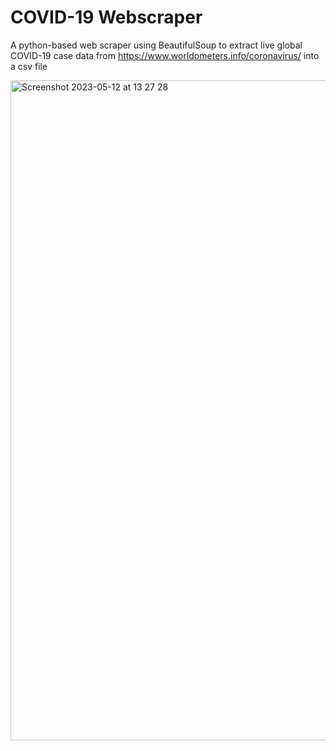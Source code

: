 # COVID-19 Webscraper

A python-based web scraper using BeautifulSoup to extract live global COVID-19 case data from https://www.worldometers.info/coronavirus/ into a csv file


<img width="1056" alt="Screenshot 2023-05-12 at 13 27 28" src="https://github.com/izabelalvares/covid_scraper/assets/125388517/e5cb6421-0991-470f-904e-6a75ff8bd853">
